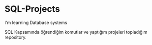 # SQL-Projects
I'm learning Database systems

SQL Kapsamında öğrendiğim komutlar ve yaptığım projeleri topladığım repository.
